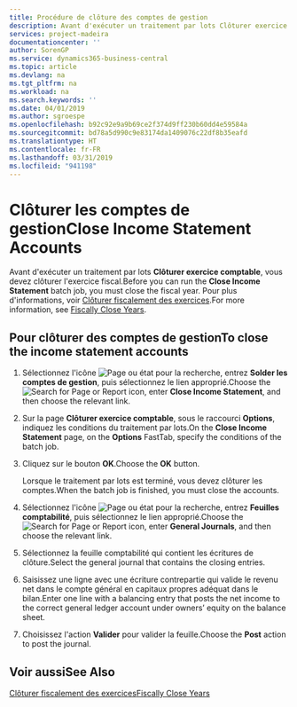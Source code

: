```yaml
---
title: Procédure de clôture des comptes de gestion
description: Avant d'exécuter un traitement par lots Clôturer exercice comptable, vous devez clôturer l'exercice fiscal.
services: project-madeira
documentationcenter: ''
author: SorenGP
ms.service: dynamics365-business-central
ms.topic: article
ms.devlang: na
ms.tgt_pltfrm: na
ms.workload: na
ms.search.keywords: ''
ms.date: 04/01/2019
ms.author: sgroespe
ms.openlocfilehash: b92c92e9a9b69ce2f374d9ff230b60dd4e59584a
ms.sourcegitcommit: bd78a5d990c9e83174da1409076c22df8b35eafd
ms.translationtype: HT
ms.contentlocale: fr-FR
ms.lasthandoff: 03/31/2019
ms.locfileid: "941198"
---
```

# <a name="close-income-statement-accounts"></a><span data-ttu-id="a89ba-103">Clôturer les comptes de gestion</span><span class="sxs-lookup"><span data-stu-id="a89ba-103">Close Income Statement Accounts</span></span>
<span data-ttu-id="a89ba-104">Avant d'exécuter un traitement par lots **Clôturer exercice comptable**, vous devez clôturer l'exercice fiscal.</span><span class="sxs-lookup"><span data-stu-id="a89ba-104">Before you can run the **Close Income Statement** batch job, you must close the fiscal year.</span></span> <span data-ttu-id="a89ba-105">Pour plus d'informations, voir [Clôturer fiscalement des exercices](how-to-fiscally-close-years.md).</span><span class="sxs-lookup"><span data-stu-id="a89ba-105">For more information, see [Fiscally Close Years](how-to-fiscally-close-years.md).</span></span>  

## <a name="to-close-the-income-statement-accounts"></a><span data-ttu-id="a89ba-106">Pour clôturer des comptes de gestion</span><span class="sxs-lookup"><span data-stu-id="a89ba-106">To close the income statement accounts</span></span>  

1.  <span data-ttu-id="a89ba-107">Sélectionnez l'icône ![Page ou état pour la recherche](../../media/ui-search/search_small.png "Page ou état pour la recherche"), entrez **Solder les comptes de gestion**, puis sélectionnez le lien approprié.</span><span class="sxs-lookup"><span data-stu-id="a89ba-107">Choose the ![Search for Page or Report](../../media/ui-search/search_small.png "Search for Page or Report icon") icon, enter **Close Income Statement**, and then choose the relevant link.</span></span>  
2.  <span data-ttu-id="a89ba-108">Sur la page **Clôturer exercice comptable**, sous le raccourci **Options**, indiquez les conditions du traitement par lots.</span><span class="sxs-lookup"><span data-stu-id="a89ba-108">On the **Close Income Statement** page, on the **Options** FastTab, specify the conditions of the batch job.</span></span>  
3.  <span data-ttu-id="a89ba-109">Cliquez sur le bouton **OK**.</span><span class="sxs-lookup"><span data-stu-id="a89ba-109">Choose the **OK** button.</span></span>  

    <span data-ttu-id="a89ba-110">Lorsque le traitement par lots est terminé, vous devez clôturer les comptes.</span><span class="sxs-lookup"><span data-stu-id="a89ba-110">When the batch job is finished, you must close the accounts.</span></span>  

4.  <span data-ttu-id="a89ba-111">Sélectionnez l'icône ![Page ou état pour la recherche](../../media/ui-search/search_small.png "Page ou état pour la recherche"), entrez **Feuilles comptabilité**, puis sélectionnez le lien approprié.</span><span class="sxs-lookup"><span data-stu-id="a89ba-111">Choose the ![Search for Page or Report](../../media/ui-search/search_small.png "Search for Page or Report icon") icon, enter **General Journals**, and then choose the relevant link.</span></span>  
5.  <span data-ttu-id="a89ba-112">Sélectionnez la feuille comptabilité qui contient les écritures de clôture.</span><span class="sxs-lookup"><span data-stu-id="a89ba-112">Select the general journal that contains the closing entries.</span></span>  
6.  <span data-ttu-id="a89ba-113">Saisissez une ligne avec une écriture contrepartie qui valide le revenu net dans le compte général en capitaux propres adéquat dans le bilan.</span><span class="sxs-lookup"><span data-stu-id="a89ba-113">Enter one line with a balancing entry that posts the net income to the correct general ledger account under owners’ equity on the balance sheet.</span></span>  
7.  <span data-ttu-id="a89ba-114">Choisissez l'action **Valider** pour valider la feuille.</span><span class="sxs-lookup"><span data-stu-id="a89ba-114">Choose the **Post** action to post the journal.</span></span>  

## <a name="see-also"></a><span data-ttu-id="a89ba-115">Voir aussi</span><span class="sxs-lookup"><span data-stu-id="a89ba-115">See Also</span></span>  
 [<span data-ttu-id="a89ba-116">Clôturer fiscalement des exercices</span><span class="sxs-lookup"><span data-stu-id="a89ba-116">Fiscally Close Years</span></span>](how-to-fiscally-close-years.md)
